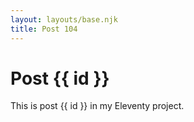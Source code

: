 ```yaml
---
layout: layouts/base.njk
title: Post 104
---
```


# Post {{ id }}

This is post {{ id }} in my Eleventy project.
